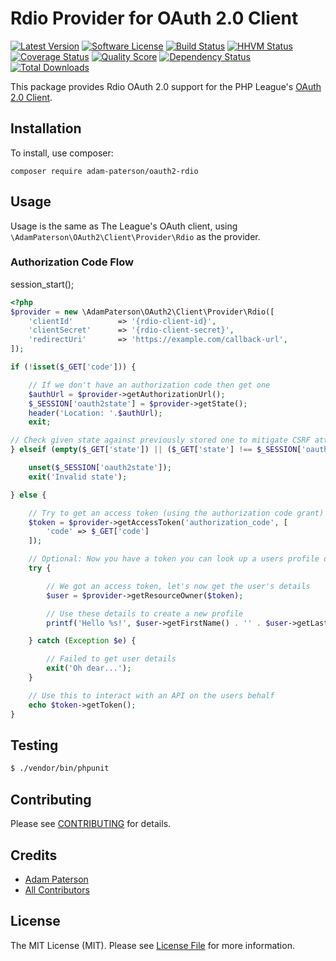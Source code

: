# Rdio Provider for OAuth 2.0 Client
[![Latest Version](https://img.shields.io/github/release/adam-paterson/oauth2-rdio.svg?style=flat-square)](https://github.com/adam-paterson/oauth2-rdio/releases)
[![Software License](https://img.shields.io/badge/license-MIT-brightgreen.svg?style=flat-square)](LICENSE.md)
[![Build Status](https://img.shields.io/travis/adam-paterson/oauth2-rdio/master.svg?style=flat-square)](https://travis-ci.org/adam-paterson/oauth2-rdio)
[![HHVM Status](https://img.shields.io/hhvm/adam-paterson/oauth2-rdio.svg?style=flat-square)](http://hhvm.h4cc.de/package/adam-paterson/oauth2-rdio)
[![Coverage Status](https://img.shields.io/scrutinizer/coverage/g/adam-paterson/oauth2-rdio.svg?style=flat-square)](https://scrutinizer-ci.com/g/adam-paterson/oauth2-rdio/code-structure)
[![Quality Score](https://img.shields.io/scrutinizer/g/adam-paterson/oauth2-rdio.svg?style=flat-square)](https://scrutinizer-ci.com/g/adam-paterson/oauth2-rdio)
[![Dependency Status](https://img.shields.io/versioneye/d/php/adam-paterson:oauth2-rdio/1.0.1.svg?style=flat-square)](https://www.versioneye.com/php/adam-paterson:oauth2-rdio/1.0.1)
[![Total Downloads](https://img.shields.io/packagist/dt/adam-paterson/oauth2-rdio.svg?style=flat-square)](https://packagist.org/packages/adam-paterson/oauth2-rdio)

This package provides Rdio OAuth 2.0 support for the PHP League's [OAuth 2.0 Client](https://github.com/thephpleague/oauth2-client).

## Installation

To install, use composer:

```
composer require adam-paterson/oauth2-rdio
```

## Usage

Usage is the same as The League's OAuth client, using `\AdamPaterson\OAuth2\Client\Provider\Rdio` as the provider.

### Authorization Code Flow

session_start();

```php
<?php
$provider = new \AdamPaterson\OAuth2\Client\Provider\Rdio([
    'clientId'          => '{rdio-client-id}',
    'clientSecret'      => '{rdio-client-secret}',
    'redirectUri'       => 'https://example.com/callback-url',
]);

if (!isset($_GET['code'])) {

    // If we don't have an authorization code then get one
    $authUrl = $provider->getAuthorizationUrl();
    $_SESSION['oauth2state'] = $provider->getState();
    header('Location: '.$authUrl);
    exit;

// Check given state against previously stored one to mitigate CSRF attack
} elseif (empty($_GET['state']) || ($_GET['state'] !== $_SESSION['oauth2state'])) {

    unset($_SESSION['oauth2state']);
    exit('Invalid state');

} else {

    // Try to get an access token (using the authorization code grant)
    $token = $provider->getAccessToken('authorization_code', [
        'code' => $_GET['code']
    ]);

    // Optional: Now you have a token you can look up a users profile data
    try {

        // We got an access token, let's now get the user's details
        $user = $provider->getResourceOwner($token);

        // Use these details to create a new profile
        printf('Hello %s!', $user->getFirstName() . '' . $user->getLastName());

    } catch (Exception $e) {

        // Failed to get user details
        exit('Oh dear...');
    }

    // Use this to interact with an API on the users behalf
    echo $token->getToken();
}

```

## Testing

``` bash
$ ./vendor/bin/phpunit
```

## Contributing

Please see [CONTRIBUTING](https://github.com/adam-paterson/oauth2-rdio/blob/master/CONTRIBUTING.md) for details.


## Credits

- [Adam Paterson](https://github.com/adam-paterson)
- [All Contributors](https://github.com/adam-paterson/oauth2-rdio/contributors)


## License

The MIT License (MIT). Please see [License File](https://github.com/adam-paterson/oauth2-rdio/blob/master/LICENSE) for more information.
